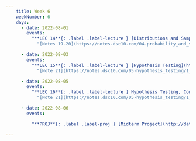```yaml
---
    title: Week 6
    weekNumber: 6
    days:
      - date: 2022-08-01
        events:
          "**LEC 14**{: .label .label-lecture } [Distributions and Sampling](http://datahub.ucsd.edu/user-redirect/git-sync?repo=https://github.com/dsc-courses/dsc10-2022-su&subPath=lectures/lec14/lec14.ipynb)":
            "[Notes 19-20](https://notes.dsc10.com/04-probability_and_simulation/1_populations_and_samples.html)"

      - date: 2022-08-03
        events:
          "**LEC 15**{: .label .label-lecture } [Hypothesis Testing](http://datahub.ucsd.edu/user-redirect/git-sync?repo=https://github.com/dsc-courses/dsc10-2022-su&subPath=lectures/lec15/lec15.ipynb)":
            "[Note 21](https://notes.dsc10.com/05-hypothesis_testing/1_hypothesis_tests.html)"

      - date: 2022-08-05
        events:
          "**LEC 16**{: .label .label-lecture } Hypothesis Testing, Continued":
            "[Note 21](https://notes.dsc10.com/05-hypothesis_testing/1_hypothesis_tests.html)"

      - date: 2022-08-06
        events:

          "**PROJ**{: .label .label-proj } [Midterm Project](http://datahub.ucsd.edu/user-redirect/git-sync?repo=https://github.com/dsc-courses/dsc10-2022-su&subPath=projects/midterm_project/MidtermProject.ipynb)":

---
```

